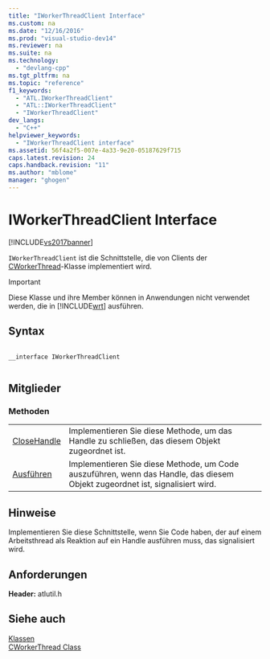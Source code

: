 ```yaml
---
title: "IWorkerThreadClient Interface"
ms.custom: na
ms.date: "12/16/2016"
ms.prod: "visual-studio-dev14"
ms.reviewer: na
ms.suite: na
ms.technology: 
  - "devlang-cpp"
ms.tgt_pltfrm: na
ms.topic: "reference"
f1_keywords: 
  - "ATL.IWorkerThreadClient"
  - "ATL::IWorkerThreadClient"
  - "IWorkerThreadClient"
dev_langs: 
  - "C++"
helpviewer_keywords: 
  - "IWorkerThreadClient interface"
ms.assetid: 56f4a2f5-007e-4a33-9e20-05187629f715
caps.latest.revision: 24
caps.handback.revision: "11"
ms.author: "mblome"
manager: "ghogen"
---
```

# IWorkerThreadClient Interface
[!INCLUDE[vs2017banner](../../assembler/inline/includes/vs2017banner.md)]

`IWorkerThreadClient` ist die Schnittstelle, die von Clients der [CWorkerThread](../../atl/reference/cworkerthread-class.md)\-Klasse implementiert wird.  
  
> [!IMPORTANT]
>  Diese Klasse und ihre Member können in Anwendungen nicht verwendet werden, die in [!INCLUDE[wrt](../../atl/reference/includes/wrt_md.md)] ausführen.  
  
## Syntax  
  
```  
  
__interface IWorkerThreadClient  
  
```  
  
## Mitglieder  
  
### Methoden  
  
|||  
|-|-|  
|[CloseHandle](../Topic/IWorkerThreadClient::CloseHandle.md)|Implementieren Sie diese Methode, um das Handle zu schließen, das diesem Objekt zugeordnet ist.|  
|[Ausführen](../Topic/IWorkerThreadClient::Execute.md)|Implementieren Sie diese Methode, um Code auszuführen, wenn das Handle, das diesem Objekt zugeordnet ist, signalisiert wird.|  
  
## Hinweise  
 Implementieren Sie diese Schnittstelle, wenn Sie Code haben, der auf einem Arbeitsthread als Reaktion auf ein Handle ausführen muss, das signalisiert wird.  
  
## Anforderungen  
 **Header:** atlutil.h  
  
## Siehe auch  
 [Klassen](../../atl/reference/atl-classes.md)   
 [CWorkerThread Class](../../atl/reference/cworkerthread-class.md)